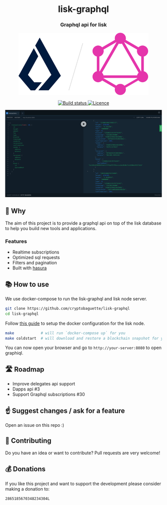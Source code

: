 <h1 align="center">lisk-graphql</h1>
<h3 align="center">Graphql api for lisk</h1>

<p align="center">
  <img src="https://github.com/cryptobaguette/lisk-graphql/raw/master/assets/logo.png" height="200">
</p>

<p align="center">
  <a href="https://travis-ci.org/cryptobaguette/lisk-graphql">
    <img src="https://badgen.net/travis/cryptobaguette/lisk-graphql" alt="Build status">
  </a>
  <a href="https://github.com/cryptobaguette/lisk-graphql/blob/master/LICENSE">
    <img src="https://badgen.net/badge/license/MIT/blue" alt="Licence">
  </a>
</p>

![Playground](https://github.com/cryptobaguette/lisk-graphql/raw/master/assets/playground.png "Playground")

## 🙋 Why

The aim of this project is to provide a graphql api on top of the lisk database to help you build new tools and applications.

### Features

- Realtime subscriptions
- Optimized sql requests
- Filters and pagination
- Built with [hasura](https://github.com/hasura/graphql-engine/)

## 📚 How to use

We use docker-compose to run the lisk-graphql and lisk node server.

```bash
git clone https://github.com/cryptobaguette/lisk-graphql
cd lisk-graphql
```

Follow [this guide](https://lisk.io/documentation/lisk-core/setup/docker) to setup the docker configuration for the lisk node.

```bash
make            # will run `docker-compose up` for you
make coldstart  # will download and restore a blockchain snapshot for you
```

You can now open your browser and go to `http://your-server:8080` to open graphiql.

## 🛣️ Roadmap

- Improve delegates api support
- Dapps api #3
- Support Graphql subscriptions #30

## ☝️ Suggest changes / ask for a feature

Open an issue on this repo :)

## 🤝 Contributing

Do you have an idea or want to contribute?
Pull requests are very welcome!

## 💰 Donations

If you like this project and want to support the development please consider making a donation to:

```
2865185670348234304L
```

